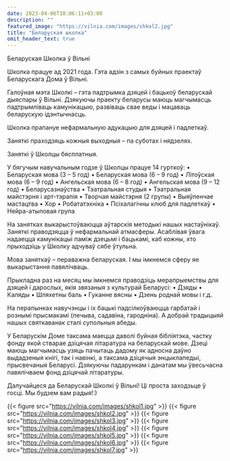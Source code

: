```yaml
---
date: 2023-04-06T10:06:11+03:00
description: ""
featured_image: "https://vilnia.com/images/shkol2.jpg"
title: "Беларуская школка"
omit_header_text: true
---
```



Беларуская Школка ў Вільні

Школка працуе ад 2021 года. Гэта адзін з самых буйных праектаў Беларускага Дома ў Вільні.

Галоўная мэта Школкі – гэта падтрымка дзяцей і бацькоў беларускай дыяспары ў Вільні. Дзякуючы праекту беларусы маюць магчымасць падтрымліваць камунікацыю, развіваць свае веды і мацаваць беларускую ідэнтычнасць.

Школка прапануе нефармальную адукацыю для дзяцей і падлеткаў.

Заняткі праходзяць кожныя выходныя – па суботах і нядзелях.

Заняткі ў Школцы бясплатныя.

У бягучым навучальным годзе ў Школцы працуе 14 гурткоў:
•	Беларуская мова (3 – 5 год)
•	Беларуская мова (6 – 9 год)
•	Літоўская мова (6 – 9 год)
•	Ангельская мова (6 – 8 год)
•	Ангельская мова (9 – 12 год)
•	Беларусазнаўства
•	Тэатральная студыя
•	Тэатральная майстэрня і арт-тэрапія
•	Творчая майстэрня (2 групы)
•	Выяўленчае мастацтва
•	Хор
•	Робататэхніка
•	Псіхалагічны клюб для падлеткаў
•	Нейра-атыповая група

На занятках выкарыстоўваюцца аўтарскія методыкі нашых настаўнікаў. Заняткі праводзяцца ў нефармальнай атмасферы. Асаблівая ўвага надаецца камунікацыі паміж дзецьмі і бацькамі, каб кожны, хто прыходзіць у Школку адчуваў сябе ўтульна.

Мова заняткаў – пераважна беларуская. І мы імкнемся сферу яе выкарыстання павялічваць.

Прыкладна раз на месяц мы імкнемся праводзіць мерапрыемствы для дзяцей і дарослых, якія звязаныя з культурай Беларусі:
•	Дзяды
•	Каляды
•	Шляхетны баль
•	Гуканне вясны
•	Дзень роднай мовы
і г.д.

На перапынках навучэнцы і іх бацькі падсілкоўваюцца гарбатай і рознымі прысмакамі (печыва, садавіна, гародніна). А добрай традыцыяй нашых святкаванак сталі супольныя абеды.

У Беларускім Доме таксама маецца даволі буйная бібліятэка, частку фонду якой стварае дзіцячая літаратура на беларускай мове. Дзеці маюць магчымасць узяць пачытаць дадому як адносна даўно выдадзеныя кнігі, так і навінкі, а таксама дзіцячыя энцыклапедыі, прысвечаныя Беларусі. Дзякуючы падарункам і данатам мы ўвесьчасна павялічваем фонд дзіцячай літаратуры.

Далучайцеся да Беларускай Школкі ў Вільні! Ці проста заходзьце ў госці.
Мы будзем вам радыя!:)

{{< figure src="https://vilnia.com/images/shkol1.jpg" >}}
{{< figure src="https://vilnia.com/images/shkol2.jpg" >}}
{{< figure src="https://vilnia.com/images/shkol3.jpg" >}}
{{< figure src="https://vilnia.com/images/shkol4.jpg" >}}
{{< figure src="https://vilnia.com/images/shkol5.jpg" >}}
{{< figure src="https://vilnia.com/images/shkol6.jpg" >}}
{{< figure src="https://vilnia.com/images/shkol7.jpg" >}}


